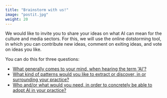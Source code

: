 ```yaml
---
title: "Brainstorm with us!"
image: "postit.jpg"
weight: 20
---
```


We would like to invite you to share your ideas on what AI can mean for the culture and media sectors. For this, we will use the online dotstorming tool, in which you can contribute new ideas, comment on exiting ideas, and vote on ideas you like.

You can do this for three questions:
* [What generally comes to your mind, when hearing the term 'AI'?](https://dotstorming.com/b/5fbbce165669c54ea983a623)
* [What kind of patterns would you like to extract or discover, in or surrounding your practice?](https://dotstorming.com/b/5fbbd2185669c54ea983a642)
* [Who and/or what would you need, in order to concretely be able to adopt AI in your practice?](https://dotstorming.com/b/5fbbd2b05669c54ea983a64a)
